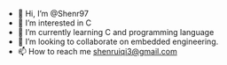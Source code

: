 - 👋 Hi, I’m @Shenr97
- 👀 I’m interested in C 
- 🌱 I’m currently learning C and programming language
- 💞️ I’m looking to collaborate on embedded engineering.
- 📫 How to reach me shenruiqi3@gmail.com

<!---
Shenr97/Shenr97 is a ✨ special ✨ repository because its `README.md` (this file) appears on your GitHub profile.
You can click the Preview link to take a look at your changes.
--->
